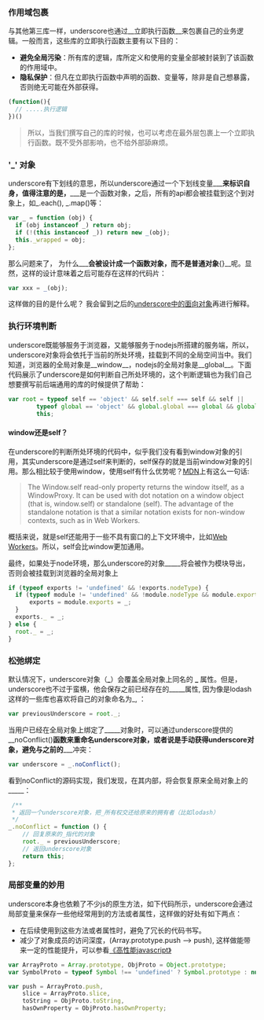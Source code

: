 ### 作用域包裹

与其他第三库一样，underscore也通过__立即执行函数__来包裹自己的业务逻辑。一般而言，这些库的立即执行函数主要有以下目的：

- __避免全局污染__：所有库的逻辑，库所定义和使用的变量全部被封装到了该函数的作用域中。
- __隐私保护__：但凡在立即执行函数中声明的函数、变量等，除非是自己想暴露，否则绝无可能在外部获得。

```js
(function(){
  // .....执行逻辑
})()
```
> 所以，当我们撰写自己的库的时候，也可以考虑在最外层包裹上一个立即执行函数。既不受外部影响，也不给外部舔麻烦。

### '\_' 对象
underscore有下划线的意思，所以underscore通过一个下划线变量__\___来标识自身，值得注意的是，__\___是一个函数对象，之后，所有的api都会被挂载到这个到对象上，如\_.each(), \_.map()等：

```js
var _ = function (obj) {
  if (obj instanceof _) return obj;
  if (!(this instanceof _)) return new _(obj);
  this._wrapped = obj;
};
```

那么问题来了， 为什么__\___会被设计成一个函数对象，而不是普通对象__{}__呢。显然，这样的设计意味着之后可能存在这样的代码片：

```js
var xxx = _(obj);
```

这样做的目的是什么呢？ 我会留到之后的[underscore中的面向对象](oop/README.md)再进行解释。


### 执行环境判断
underscore既能够服务于浏览器，又能够服务于nodejs所搭建的服务端，所以，underscore对象将会依托于当前的所处环境，挂载到不同的全局空间当中。我们知道，浏览器的全局对象是__window__，nodejs的全局对象是__global__。下面代码展示了underscore是如何判断自己所处环境的，这个判断逻辑也为我们自己想要撰写前后端通用的库的时候提供了帮助：

```js
var root = typeof self == 'object' && self.self === self && self ||
        typeof global == 'object' && global.global === global && global ||
        this;
```

#### window还是self？
在underscore的判断所处环境的代码中，似乎我们没有看到window对象的引用，其实underscore是通过self来判断的，self保存的就是当前window对象的引用。那么相比较于使用window，使用self有什么优势呢？[MDN](https://developer.mozilla.org/en-US/docs/Web/API/Window/self)上有这么一句话:

> The Window.self read-only property returns the window itself, as a WindowProxy. It can be used with dot notation on a window object (that is, window.self) or standalone (self). The advantage of the standalone notation is that a similar notation exists for non-window contexts, such as in Web Workers. 

概括来说，就是self还能用于一些不具有窗口的上下文环境中，比如[Web Workers](https://developer.mozilla.org/en-US/docs/Web/API/Worker)。所以，self会比window更加通用。

最终，如果处于node环境，那么underscore的对象__\___将会被作为模块导出， 否则会被挂载到浏览器的全局对象上

```js
if (typeof exports != 'undefined' && !exports.nodeType) {
  if (typeof module != 'undefined' && !module.nodeType && module.exports) {
      exports = module.exports = _;
  }
  exports._ = _;
} else {
  root._ = _;
}

```


### 松弛绑定
默认情况下，underscore对象（__\___）会覆盖全局对象上同名的 __\___ 属性。但是，underscore也不过于蛮横，他会保存之前已经存在的__\___属性, 因为像是lodash这样的一些库也喜欢将自己的对象命名为\_, ：

```js
var previousUnderscore = root._;
```

当用户已经在全局对象上绑定了__\___对象时，可以通过underscore提供的__noConflict()__函数来重命名underscore对象，或者说是手动获得underscore对象，避免与之前的__\___冲突：

```js
var underscore = _.noConflict();
```

看到noConflict的源码实现，我们发现，在其内部，将会恢复原来全局对象上的__\___：

```js
 /**
 * 返回一个underscore对象，把_所有权交还给原来的拥有者（比如lodash）
 */
_.noConflict = function () {
    // 回复原来的_指代的对象
    root._ = previousUnderscore;
    // 返回underscore对象
    return this;
};
```

### 局部变量的妙用
underscore本身也依赖了不少js的原生方法，如下代码所示，underscore会通过局部变量来保存一些他经常用到的方法或者属性，这样做的好处有如下两点：

- 在后续使用到这些方法或者属性时，避免了冗长的代码书写。
- 减少了对象成员的访问深度，(Array.prototype.push --> push), 这样做能带来一定的性能提升，可以参看[《高性能javascript》](https://book.douban.com/subject/5362856/)

```js
var ArrayProto = Array.prototype, ObjProto = Object.prototype;
var SymbolProto = typeof Symbol !== 'undefined' ? Symbol.prototype : null;

var push = ArrayProto.push,
    slice = ArrayProto.slice,
    toString = ObjProto.toString,
    hasOwnProperty = ObjProto.hasOwnProperty;

```
